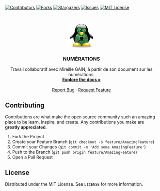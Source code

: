 <!--
*** To avoid retyping too much info. Do a search and replace for the following:
*** github_username, repo_name, twitter_handle, email, project_title, project_description
-->



<!-- PROJECT SHIELDS -->
<!--
*** I'm using markdown "reference style" links for readability.
*** Reference links are enclosed in brackets [ ] instead of parentheses ( ).
*** See the bottom of this document for the declaration of the reference variables
*** for contributors-url, forks-url, etc. This is an optional, concise syntax you may use.
*** https://www.markdownguide.org/basic-syntax/#reference-style-links
-->
[![Contributors][contributors-shield]][contributors-url]
[![Forks][forks-shield]][forks-url]
[![Stargazers][stars-shield]][stars-url]
[![Issues][issues-shield]][issues-url]
[![MIT License][license-shield]][license-url]



<!-- PROJECT LOGO -->
<br />
<p align="center">
  <a href="https://github.com/slozano54/numerations">
    <img src="images/logo.png" alt="Logo" width="80" height="80">
  </a>

  <h3 align="center">NUMÉRATIONS</h3>

  <p align="center">
    Travail collaboratif avec Mireille GAIN, à partir de son document sur les numérations.
    <br />
    <a href="https://github.com/slozano54/numerations"><strong>Explore the docs »</strong></a>
    <br />
    <br />
    <a href="https://github.com/slozano54/numerations/issues">Report Bug</a>
    ·
    <a href="https://github.com/slozano54/numerations/issues">Request Feature</a>
  </p>
</p>

<!-- CONTRIBUTING -->
## Contributing

Contributions are what make the open source community such an amazing place to be learn, inspire, and create. Any contributions you make are **greatly appreciated**.

1. Fork the Project
2. Create your Feature Branch (`git checkout -b feature/AmazingFeature`)
3. Commit your Changes (`git commit -m 'Add some AmazingFeature'`)
4. Push to the Branch (`git push origin feature/AmazingFeature`)
5. Open a Pull Request

<!-- LICENSE -->
## License

Distributed under the MIT License. See `LICENSE` for more information.

<!-- MARKDOWN LINKS & IMAGES -->
<!-- https://www.markdownguide.org/basic-syntax/#reference-style-links -->
[contributors-shield]: https://img.shields.io/github/contributors/slozano54/numerations.svg?style=for-the-badge
[contributors-url]: https://github.com/slozano54/numerations/graphs/contributors
[forks-shield]: https://img.shields.io/github/forks/slozano54/numerations.svg?style=for-the-badge
[forks-url]: https://github.com/slozano54/numerations/network/members
[stars-shield]: https://img.shields.io/github/stars/slozano54/numerations.svg?style=for-the-badge
[stars-url]: https://github.com/slozano54/numerations/stargazers
[issues-shield]: https://img.shields.io/github/issues/slozano54/numerations.svg?style=for-the-badge
[issues-url]: https://github.com/slozano54/numerations/issues
[license-shield]: https://img.shields.io/github/license/slozano54/numerations?style=for-the-badge
[license-url]: https://github.com/slozano54/numerations/blob/master/LICENSE.txt